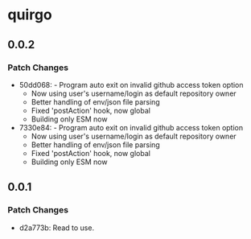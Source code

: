 # quirgo

## 0.0.2

### Patch Changes

- 50dd068: - Program auto exit on invalid github access token option
  - Now using user's username/login as default repository owner
  - Better handling of env/json file parsing
  - Fixed 'postAction' hook, now global
  - Building only ESM now
- 7330e84: - Program auto exit on invalid github access token option
  - Now using user's username/login as default repository owner
  - Better handling of env/json file parsing
  - Fixed 'postAction' hook, now global
  - Building only ESM now

## 0.0.1

### Patch Changes

- d2a773b: Read to use.
